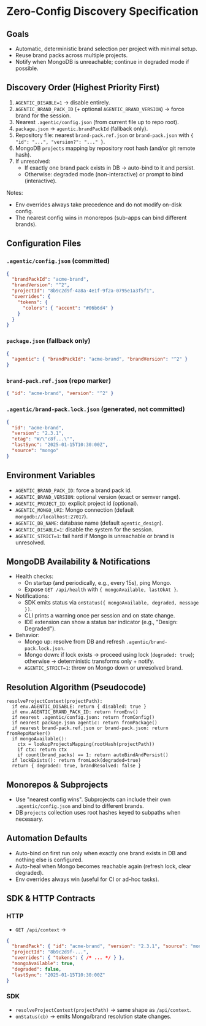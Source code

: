 # Zero-Config Discovery Specification

## Goals

- Automatic, deterministic brand selection per project with minimal setup.
- Reuse brand packs across multiple projects.
- Notify when MongoDB is unreachable; continue in degraded mode if possible.

## Discovery Order (Highest Priority First)

1. `AGENTIC_DISABLE=1` → disable entirely.
2. `AGENTIC_BRAND_PACK_ID` (+ optional `AGENTIC_BRAND_VERSION`) → force brand for the session.
3. Nearest `.agentic/config.json` (from current file up to repo root).
4. `package.json` → `agentic.brandPackId` (fallback only).
5. Repository file: nearest `brand-pack.ref.json` or `brand-pack.json` with `{ "id": "...", "version?": "..." }`.
6. MongoDB `projects` mapping by repository root hash (and/or git remote hash).
7. If unresolved:
   - If exactly one brand pack exists in DB → auto-bind to it and persist.
   - Otherwise: degraded mode (non-interactive) or prompt to bind (interactive).

Notes:
- Env overrides always take precedence and do not modify on-disk config.
- The nearest config wins in monorepos (sub-apps can bind different brands).

## Configuration Files

### `.agentic/config.json` (committed)

```json
{
  "brandPackId": "acme-brand",
  "brandVersion": "^2",
  "projectId": "8b9c2d9f-4a8a-4e1f-9f2a-0795e1a3f5f1",
  "overrides": {
    "tokens": {
      "colors": { "accent": "#06b6d4" }
    }
  }
}
```

### `package.json` (fallback only)

```json
{
  "agentic": { "brandPackId": "acme-brand", "brandVersion": "^2" }
}
```

### `brand-pack.ref.json` (repo marker)

```json
{ "id": "acme-brand", "version": "^2" }
```

### `.agentic/brand-pack.lock.json` (generated, not committed)

```json
{
  "id": "acme-brand",
  "version": "2.3.1",
  "etag": "W/\"c8f...\"",
  "lastSync": "2025-01-15T10:30:00Z",
  "source": "mongo"
}
```

## Environment Variables

- `AGENTIC_BRAND_PACK_ID`: force a brand pack id.
- `AGENTIC_BRAND_VERSION`: optional version (exact or semver range).
- `AGENTIC_PROJECT_ID`: explicit project id (optional).
- `AGENTIC_MONGO_URI`: Mongo connection (default `mongodb://localhost:27017`).
- `AGENTIC_DB_NAME`: database name (default `agentic_design`).
- `AGENTIC_DISABLE=1`: disable the system for the session.
- `AGENTIC_STRICT=1`: fail hard if Mongo is unreachable or brand is unresolved.

## MongoDB Availability & Notifications

- Health checks:
  - On startup (and periodically, e.g., every 15s), ping Mongo.
  - Expose `GET /api/health` with `{ mongoAvailable, lastOkAt }`.
- Notifications:
  - SDK emits status via `onStatus({ mongoAvailable, degraded, message })`.
  - CLI prints a warning once per session and on state change.
  - IDE extension can show a status bar indicator (e.g., "Design: Degraded").
- Behavior:
  - Mongo up: resolve from DB and refresh `.agentic/brand-pack.lock.json`.
  - Mongo down: if lock exists → proceed using lock (`degraded: true`); otherwise → deterministic transforms only + notify.
  - `AGENTIC_STRICT=1`: throw on Mongo down or unresolved brand.

## Resolution Algorithm (Pseudocode)

```
resolveProjectContext(projectPath):
  if env.AGENTIC_DISABLE: return { disabled: true }
  if env.AGENTIC_BRAND_PACK_ID: return fromEnv()
  if nearest .agentic/config.json: return fromConfig()
  if nearest package.json agentic: return fromPackage()
  if nearest brand-pack.ref.json or brand-pack.json: return fromRepoMarker()
  if mongoAvailable():
    ctx = lookupProjectsMapping(rootHash(projectPath))
    if ctx: return ctx
    if count(brand_packs) == 1: return autoBindAndPersist()
  if lockExists(): return fromLock(degraded=true)
  return { degraded: true, brandResolved: false }
```

## Monorepos & Subprojects

- Use "nearest config wins". Subprojects can include their own `.agentic/config.json` and bind to different brands.
- DB `projects` collection uses root hashes keyed to subpaths when necessary.

## Automation Defaults

- Auto-bind on first run only when exactly one brand exists in DB and nothing else is configured.
- Auto-heal when Mongo becomes reachable again (refresh lock, clear degraded).
- Env overrides always win (useful for CI or ad-hoc tasks).

## SDK & HTTP Contracts

### HTTP

- `GET /api/context` →

```json
{
  "brandPack": { "id": "acme-brand", "version": "2.3.1", "source": "mongo|lock|env|config|package|marker" },
  "projectId": "8b9c2d9f-...",
  "overrides": { "tokens": { /* ... */ } },
  "mongoAvailable": true,
  "degraded": false,
  "lastSync": "2025-01-15T10:30:00Z"
}
```

### SDK

- `resolveProjectContext(projectPath)` → same shape as `/api/context`.
- `onStatus(cb)` → emits Mongo/brand resolution state changes.

